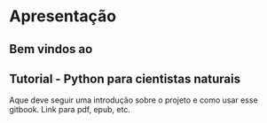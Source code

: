 # Apresentação

## Bem vindos ao
## Tutorial - Python para cientistas naturais

Aque deve seguir uma introdução sobre o projeto e como usar esse gitbook.
Link para pdf, epub, etc.

